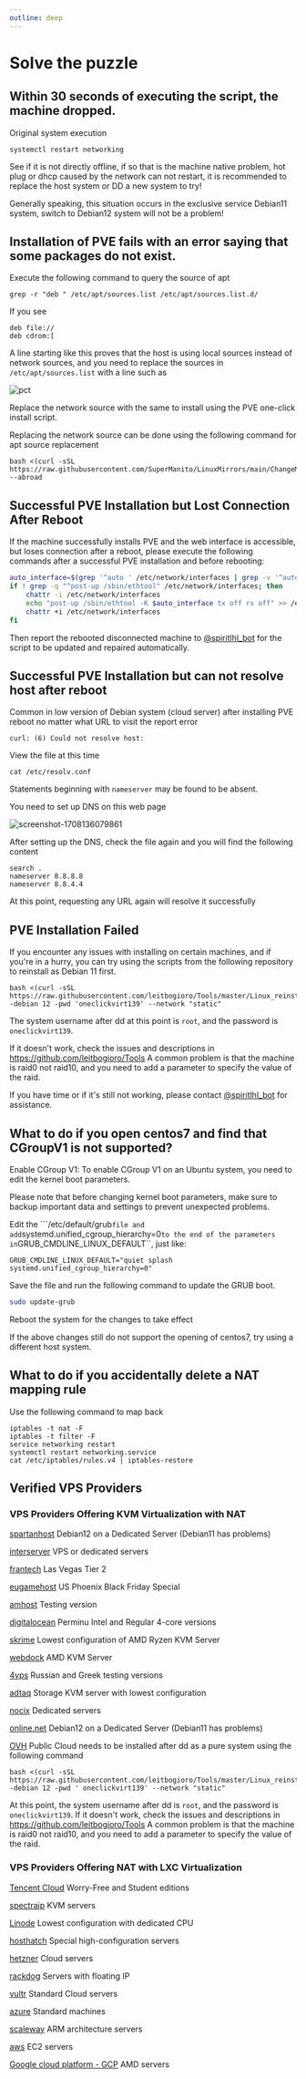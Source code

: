 ```yaml
---
outline: deep
---
```


# Solve the puzzle

## Within 30 seconds of executing the script, the machine dropped.

Original system execution

```
systemctl restart networking
```

See if it is not directly offline, if so that is the machine native problem, hot plug or dhcp caused by the network can not restart, it is recommended to replace the host system or DD a new system to try!

Generally speaking, this situation occurs in the exclusive service Debian11 system, switch to Debian12 system will not be a problem!

## Installation of PVE fails with an error saying that some packages do not exist.

Execute the following command to query the source of apt

```shell
grep -r "deb " /etc/apt/sources.list /etc/apt/sources.list.d/
```

If you see

```
deb file://
deb cdrom:[
```

A line starting like this proves that the host is using local sources instead of network sources, and you need to replace the sources in ```/etc/apt/sources.list``` with a line such as

![pct](images/c2a8d7ce-d2ae-439e-9875-3ef756e9a8a3.png)

Replace the network source with the same to install using the PVE one-click install script.

Replacing the network source can be done using the following command for apt source replacement

```
bash <(curl -sSL https://raw.githubusercontent.com/SuperManito/LinuxMirrors/main/ChangeMirrors.sh) --abroad
```

## Successful PVE Installation but Lost Connection After Reboot

If the machine successfully installs PVE and the web interface is accessible, but loses connection after a reboot, please execute the following commands after a successful PVE installation and before rebooting:

```bash
auto_interface=$(grep '^auto ' /etc/network/interfaces | grep -v '^auto lo' | awk '{print $2}' | head -n 1)
if ! grep -q "^post-up /sbin/ethtool" /etc/network/interfaces; then
    chattr -i /etc/network/interfaces
    echo "post-up /sbin/ethtool -K $auto_interface tx off rx off" >> /etc/network/interfaces
    chattr +i /etc/network/interfaces
fi
```

Then report the rebooted disconnected machine to [@spiritlhl_bot](https://t.me/spiritlhl_bot) for the script to be updated and repaired automatically.

## Successful PVE Installation but can not resolve host after reboot

Common in low version of Debian system (cloud server) after installing PVE reboot no matter what URL to visit the report error

```
curl: (6) Could not resolve host:
```

View the file at this time

```
cat /etc/resolv.conf
```

Statements beginning with ```nameserver``` may be found to be absent.

You need to set up DNS on this web page

![screenshot-1708136079861](images/2431b94e-fc84-4a9d-9ddc-bf7da9a2054f.png)

After setting up the DNS, check the file again and you will find the following content

```
search .
nameserver 8.8.8.8
nameserver 8.8.4.4
```

At this point, requesting any URL again will resolve it successfully

## PVE Installation Failed

If you encounter any issues with installing on certain machines, and if you're in a hurry, you can try using the scripts from the following repository to reinstall as Debian 11 first.

```
bash <(curl -sSL https://raw.githubusercontent.com/leitbogioro/Tools/master/Linux_reinstall/InstallNET.sh) -debian 12 -pwd 'oneclickvirt139' --network "static"
```

The system username after dd at this point is ```root```, and the password is ```oneclickvirt139```.

If it doesn't work, check the issues and descriptions in https://github.com/leitbogioro/Tools A common problem is that the machine is raid0 not raid10, and you need to add a parameter to specify the value of the raid.

If you have time or if it's still not working, please contact [@spiritlhl_bot](https://t.me/spiritlhl_bot) for assistance.

## What to do if you open centos7 and find that CGroupV1 is not supported?

Enable CGroup V1: To enable CGroup V1 on an Ubuntu system, you need to edit the kernel boot parameters.

Please note that before changing kernel boot parameters, make sure to backup important data and settings to prevent unexpected problems.

Edit the ```/etc/default/grub`` file and add ``systemd.unified_cgroup_hierarchy=0`` to the end of the parameters in ``GRUB_CMDLINE_LINUX_DEFAULT``, just like:

```
GRUB_CMDLINE_LINUX_DEFAULT="quiet splash systemd.unified_cgroup_hierarchy=0"
```

Save the file and run the following command to update the GRUB boot.

```bash
sudo update-grub
```

Reboot the system for the changes to take effect

If the above changes still do not support the opening of centos7, try using a different host system.

## What to do if you accidentally delete a NAT mapping rule

Use the following command to map back

```shell
iptables -t nat -F
iptables -t filter -F
service networking restart
systemctl restart networking.service
cat /etc/iptables/rules.v4 | iptables-restore
```

## Verified VPS Providers

### VPS Providers Offering KVM Virtualization with NAT

[spartanhost](https://billing.spartanhost.net/aff.php?aff=1705) Debian12 on a Dedicated Server (Debian11 has problems)

[interserver](https://www.interserver.net/r/802990) VPS or dedicated servers

[frantech](https://my.frantech.ca/aff.php?aff=5522) Las Vegas Tier 2

[eugamehost](https://www.eugamehost.com/clients/aff.php?aff=194) US Phoenix Black Friday Special

[amhost](http://amhost.net/vps/?cid=29317) Testing version

[digitalocean](https://m.do.co/c/e9712622ee89) Perminu Intel and Regular 4-core versions

[skrime](https://skrime.eu/a/server) Lowest configuration of AMD Ryzen KVM Server

[webdock](https://webdock.io/en?maff=wdaff--150) AMD KVM Server

[4vps](https://clck.ru/33VQmc) Russian and Greek testing versions

[adtaq](https://www.adtaq.com/) Storage KVM server with lowest configuration

[nocix](https://www.nocix.net/) Dedicated servers

[online.net](https://www.scaleway.com/en/dedibox/) Debian12 on a Dedicated Server (Debian11 has problems)

[OVH](https://www.ovhcloud.com/en/public-cloud/) Public Cloud needs to be installed after dd as a pure system using the following command

```shell
bash <(curl -sSL https://raw.githubusercontent.com/leitbogioro/Tools/master/Linux_reinstall/InstallNET.sh) -debian 12 -pwd ' oneclickvirt139' --network "static"
```

At this point, the system username after dd is ``root``, and the password is ``oneclickvirt139``. If it doesn't work, check the issues and descriptions in https://github.com/leitbogioro/Tools A common problem is that the machine is raid0 not raid10, and you need to add a parameter to specify the value of the raid.

### VPS Providers Offering NAT with LXC Virtualization

[Tencent Cloud](https://curl.qcloud.com/tPrMnfZm) Worry-Free and Student editions

[spectraip](https://my.spectraip.net/aff.php?aff=35) KVM servers

[Linode](https://www.linode.com/lp/refer/?r=9296554d01ecacaa0be56892fd969b557722becd) Lowest configuration with dedicated CPU

[hosthatch](https://cloud.hosthatch.com/a/2450) Special high-configuration servers

[hetzner](https://hetzner.cloud/?ref=CnWVr0FGneUl) Cloud servers

[rackdog](https://cloud.rackdog.com/referral/bx8fms) Servers with floating IP

[vultr](https://www.vultr.com/?ref=9124520-8H) Standard Cloud servers

[azure](https://portal.azure.com/#create/Microsoft.VirtualMachine-ARM) Standard machines

[scaleway](https://www.scaleway.com/en/) ARM architecture servers

[aws](https://aws.amazon.com/lightsail/) EC2 servers

[Google cloud platform - GCP](https://console.cloud.google.com/) AMD servers
